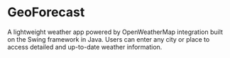 # GeoForecast
A lightweight weather app powered by OpenWeatherMap integration built on the Swing framework in Java. Users can enter any city or place to access detailed and up-to-date weather information.
